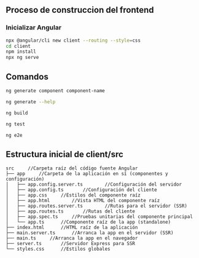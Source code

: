 ## Proceso de construccion del frontend

### Inicializar Angular
```bash
npx @angular/cli new client --routing --style=css
cd client
npm install
npx ng serve
```
## Comandos

```bash
ng generate component component-name
```
```bash
ng generate --help
```
```bash
ng build
```
```bash
ng test
```
```bash
ng e2e
```
## Estructura inicial de client/src
```
src     //Carpeta raíz del código fuente Angular
├── app     //Carpeta de la aplicación en sí (componentes y configuración)
│   ├── app.config.server.ts        //Configuración del servidor
│   ├── app.config.ts       //Configuración del cliente
│   ├── app.css     //Estilos del componente raíz
│   ├── app.html        //Vista HTML del componente raíz
│   ├── app.routes.server.ts        //Rutas para el servidor (SSR)
│   ├── app.routes.ts       //Rutas del cliente
│   ├── app.spec.ts     //Pruebas unitarias del componente principal
│   └── app.ts      //Componente raíz de la app (standalone)
├── index.html      //HTML raíz de la aplicación
├── main.server.ts      //Arranca la app en el servidor (SSR)
├── main.ts     //Arranca la app en el navegador
├── server.ts       //Servidor Express para SSR
└── styles.css      //Estilos globales
```
